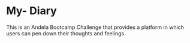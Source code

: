 # My- Diary
This is an Andela Bootcamp Challenge that provides a platform in which users can pen down their thoughts and feelings
